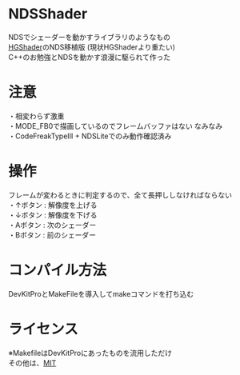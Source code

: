 # NDSShader
NDSでシェーダーを動かすライブラリのようなもの<br>
<a href="https://github.com/NidoKota/HGShader" target="_blank" rel="noopener noreferrer">HGShader</a>のNDS移植版 (現状HGShaderより重たい)<br>
C++のお勉強とNDSを動かす浪漫に駆られて作った

# 注意
・相変わらず激重<br>
・MODE_FB0で描画しているのでフレームバッファはない なみなみ<br>
・CodeFreakTypeIII + NDSLiteでのみ動作確認済み<br>

# 操作
フレームが変わるときに判定するので、全て長押ししなければならない<br>
・↑ボタン : 解像度を上げる<br>
・↓ボタン : 解像度を下げる<br>
・Aボタン : 次のシェーダー<br>
・Bボタン : 前のシェーダー<br>

# コンパイル方法
DevKitProとMakeFileを導入してmakeコマンドを打ち込む<br>

# ライセンス
※MakefileはDevKitProにあったものを流用しただけ<br>
その他は、<a href="https://github.com/NidoKota/NDSShader/blob/main/LICENSE" target="_blank" rel="noopener noreferrer">MIT</a><br>
